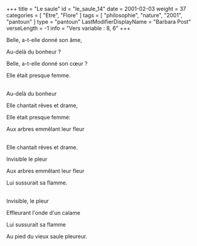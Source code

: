 +++
title = "Le saule"
id = "le_saule_14"
date = 2001-02-03
weight = 37
categories = [ "Etre", "Flore" ]
tags = [ "philosophie", "nature", "2001", "pantoun" ]
type = "pantoun"
LastModifierDisplayName = "Barbara Post"
verseLength = -1
info = "Vers variable : 8, 6"
+++

Belle, a-t-elle donné son âme,

Au-delà du bonheur ?

Belle, a-t-elle donné son cœur ?

Elle était presque femme.

 \
Au-delà du bonheur

Elle chantait rêves et drame,

Elle était presque femme:

Aux arbres emmêlant leur fleur

 \
Elle chantait rêves et drame.

Invisible le pleur

Aux arbres emmêlant leur fleur

Lui sussurait sa flamme.

 \
Invisible, le pleur

Effleurant l'onde d'un calame

Lui sussurait sa flamme

Au pied du vieux saule pleureur.
